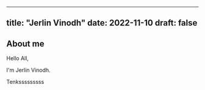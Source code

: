 
---
title: "Jerlin Vinodh"
date: 2022-11-10
draft: false
---

## About me
Hello All,

I'm Jerlin Vinodh.


Tenksssssssss
